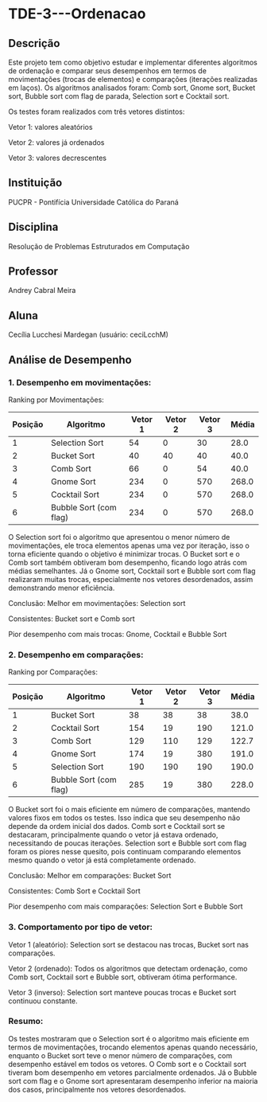 # TDE-3---Ordenacao

## Descrição

Este projeto tem como objetivo estudar e implementar diferentes algoritmos de ordenação e comparar seus desempenhos em termos de movimentações (trocas de elementos) e comparações (iterações realizadas em laços).
Os algoritmos analisados foram: Comb sort, Gnome sort, Bucket sort, Bubble sort com flag de parada, Selection sort e Cocktail sort.

Os testes foram realizados com três vetores distintos:

Vetor 1: valores aleatórios

Vetor 2: valores já ordenados

Vetor 3: valores decrescentes

## Instituição

PUCPR - Pontifícia Universidade Católica do Paraná

## Disciplina

Resolução de Problemas Estruturados em Computação

## Professor

Andrey Cabral Meira

## Aluna

Cecília Lucchesi Mardegan (usuário: ceciLcchM)


## Análise de Desempenho
### 1. Desempenho em movimentações:

Ranking por Movimentações:

| Posição | Algoritmo              | Vetor 1 | Vetor 2 | Vetor 3 | Média |
| ------- | ---------------------- | ------- | ------- | ------- | ----- |
| 1       | Selection Sort         | 54      | 0       | 30      | 28.0  |
| 2       | Bucket Sort            | 40      | 40      | 40      | 40.0  |
| 3       | Comb Sort              | 66      | 0       | 54      | 40.0  |
| 4       | Gnome Sort             | 234     | 0       | 570     | 268.0 |
| 5       | Cocktail Sort          | 234     | 0       | 570     | 268.0 |
| 6       | Bubble Sort (com flag) | 234     | 0       | 570     | 268.0 |




O Selection sort foi o algoritmo que apresentou o menor número de movimentações, ele troca elementos apenas uma vez por iteração, isso o torna eficiente quando o objetivo é minimizar trocas. O Bucket sort e o Comb sort também obtiveram bom desempenho, ficando logo atrás com médias semelhantes. Já o Gnome sort, Cocktail sort e Bubble sort com flag realizaram muitas trocas, especialmente nos vetores desordenados, assim demonstrando menor eficiência.

Conclusão:
Melhor em movimentações: Selection sort

Consistentes: Bucket sort e Comb sort

Pior desempenho com mais trocas: Gnome, Cocktail e Bubble Sort


### 2. Desempenho em comparações:

Ranking por Comparações:

| Posição | Algoritmo              | Vetor 1 | Vetor 2 | Vetor 3 | Média |
| ------- | ---------------------- | ------- | ------- | ------- | ----- |
| 1       | Bucket Sort            | 38      | 38      | 38      | 38.0  |
| 2       | Cocktail Sort          | 154     | 19      | 190     | 121.0 |
| 3       | Comb Sort              | 129     | 110     | 129     | 122.7 |
| 4       | Gnome Sort             | 174     | 19      | 380     | 191.0 |
| 5       | Selection Sort         | 190     | 190     | 190     | 190.0 |
| 6       | Bubble Sort (com flag) | 285     | 19      | 380     | 228.0 |



O Bucket sort foi o mais eficiente em número de comparações, mantendo valores fixos em todos os testes. Isso indica que seu desempenho não depende da ordem inicial dos dados. Comb sort e Cocktail sort se destacaram, principalmente quando o vetor já estava ordenado, necessitando de poucas iterações. Selection sort e Bubble sort com flag foram os piores nesse quesito, pois continuam comparando elementos mesmo quando o vetor já está completamente ordenado.

Conclusão:
Melhor em comparações: Bucket Sort

Consistentes: Comb Sort e Cocktail Sort

Pior desempenho com mais comparações: Selection Sort e Bubble Sort


### 3. Comportamento por tipo de vetor:

Vetor 1 (aleatório): Selection sort se destacou nas trocas, Bucket sort nas comparações.

Vetor 2 (ordenado): Todos os algoritmos que detectam ordenação, como Comb sort, Cocktail sort e Bubble sort, obtiveram ótima performance.

Vetor 3 (inverso): Selection sort manteve poucas trocas e Bucket sort continuou constante.


### Resumo:

Os testes mostraram que o Selection sort é o algoritmo mais eficiente em termos de movimentações, trocando elementos apenas quando necessário, enquanto o Bucket sort teve o menor número de comparações, com desempenho estável em todos os vetores. O Comb sort e o Cocktail sort tiveram bom desempenho em vetores parcialmente ordenados. Já o Bubble sort com flag e o Gnome sort apresentaram desempenho inferior na maioria dos casos, principalmente nos vetores desordenados.

